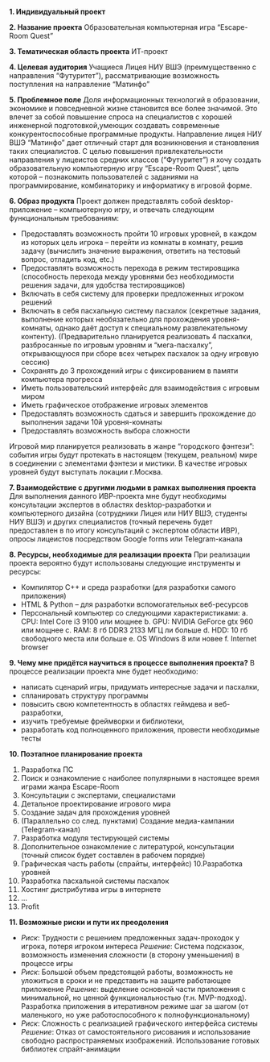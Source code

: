 **1. Индивидуальный проект**

**2. Название проекта**
Образовательная компьютерная игра “Escape-Room Quest”

**3. Тематическая область проекта**
ИТ-проект

**4. Целевая аудитория**
Учащиеся Лицея НИУ ВШЭ (преимущественно с направления “Футуритет”), рассматривающие возможность поступления на направление “Матинфо”

**5. Проблемное поле**
Доля информационных технологий в образовании, экономике и повседневной жизне становится все более значимой. Это влечет за собой повышение спроса на специалистов с хорошей инженерной подготовкой,умеющих создавать современные конкурентоспособные программные продукты. Направление лицея НИУ ВШЭ “Матинфо” дает отличный старт для возникновения и становления таких специалистов. С целью повышения привлекательности направления у лицеистов средних классов (“Футуритет”) я хочу создать образовательную компьютерную игру “Escape-Room Quest”, цель которой – познакомить пользователей с заданиями на программирование, комбинаторику и информатику в игровой форме.

**6. Образ продукта**
Проект должен представлять собой desktop-приложение – компьютерную игру, и отвечать следующим функциональным требованиям:
- Предоставлять возможность пройти 10 игровых уровней, в каждом из которых цель игрока – перейти из комнаты в комнату, решив задачу (вычислить значение выражения, ответить на тестовый вопрос, отладить код, etc.)
- Предоставлять возможность перехода в режим тестировщика (способность перехода между уровнями без необходимости решения задачи, для удобства тестировщиков)
- Включать в себя систему для проверки предложенных игроком решений
- Включать в себя пасхальную систему пасхалок (секретные задания, выполнение которых необязательно для прохождения уровня-комнаты, однако даёт доступ к специальному
развлекательному контенту). (Предварительно планируется реализовать 4 пасхалки, разбросанные по игровым уровням и “мега-пасхалку”, открывающуюся при сборе всех
четырех пасхалок за одну игровую сессию)
- Сохранять до 3 прохождений игры с фиксированием в памяти компьютера прогресса
- Иметь пользовательский интерфейс для взаимодействия с игровым миром
- Иметь графическое отображение игровых элементов
- Предоставлять возможность сдаться и завершить прохождение до выполнения задачи 10й уровня-комнаты
- Предоставлять возможность выбора сложности

Игровой мир планируется реализовать в жанре “городского фэнтези”: события игры будут протекать в настоящем (текущем, реальном) мире в соединении с элементами фэнтези и мистики. В качестве игровых уровней будут выступать локации г.Москва.

**7. Взаимодействие с другими людьми в рамках выполнения проекта**
Для выполнения данного ИВР-проекта мне будут необходимы консультации экспертов в областях desktop-разработки и компьютерного дизайна (сотрудники Лицея или НИУ ВШЭ, студенты НИУ ВШЭ) и других специалистов (точный перечень будет предоставлен в по итогу консультаций с экспертом области ИВР), опросы лицеистов посредством Google forms или Telegram-канала

**8. Ресурсы, необходимые для реализации проекта**
При реализации проекта вероятно будут использованы следующие инструменты и ресурсы:
- Компилятор С++ и среда разработки (для разработки самого приложения)
- HTML & Python – для разработки вспомогательных веб-ресурсов
- Персональный компьютер со следующими характеристиками:
a. CPU: Intel Core i3 9100 или мощнее
b. GPU: NVIDIA GeForce gtx 960 или мощнее
c. RAM: 8 гб DDR3 2133 МГЦ ли больше
d. HDD: 10 гб свободного места или больше
e. OS Windows 8 или новее
f. Internet browser

**9. Чему мне придётся научиться в процессе выполнения проекта?**
В процессе реализации проекта мне будет необходимо:
- написать сценарий игры, придумать интересные задачи и пасхалки,
- спланировать структуру программы
- повысить свою компетентность в областях геймдева и веб-разработки,
- изучить требуемые фреймворки и библиотеки,
- разработать код полноценного приложения, провести необходимые тесты

**10. Поэтапное планирование проекта**
1. Разработка ПС
2. Поиск и ознакомление с наиболее популярными в настоящее время играми жанра Escape-Room
3. Консультации с экспертами, специалистами
4. Детальное проектирование игрового мира
5. Создание задач для прохождения уровней
6. (Параллельно со след. пунктами) Создание медиа-кампании (Telegram-канал)
7. Разработка модуля тестирующей системы
8. Дополнительное ознакомление с литературой, консультации (точный список будет составлен в рабочем порядке)
9. Графическая часть работы (спрайты, интерфейс)
10.Разработка уровней
11. Разработка пасхальной системы пасхалок
12. Хостинг дистрибутива игры в интернете
13. ...
14. Profit

**11. Возможные риски и пути их преодоления**
- *Риск*: Трудности с решением предложенных задач-проходок у игрока, потеря игроком интереса
*Решение*: Система подсказок, возможность изменения сложности (в сторону уменьшения) в процессе игры
- *Риск*: Большой объем предстоящей работы, возможность не уложиться в сроки и не представить на защите работающее приложение
*Решение*: выделение основной части приложения с минимальной, но ценной функциональностью (т.н. MVP-подход). Разработка приложения в итеративном режиме шаг
за шагом (от маленького, но уже работоспособного к полнофункциональному)
- *Риск*: Сложность с реализацией графического интерфейса системы
*Решение*: Отказ от самостоятельного рисования и использование свободно распространяемых изображений. Использование готовых библиотек спрайт-анимации
